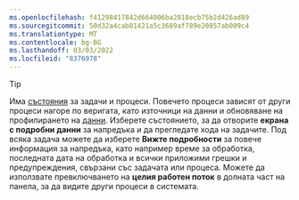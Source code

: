 ```yaml
---
ms.openlocfilehash: f41298417842d664006ba2018ecb75b2d426ad89
ms.sourcegitcommit: 50d32a4cab01421a5c3689af789e20857ab009c4
ms.translationtype: MT
ms.contentlocale: bg-BG
ms.lasthandoff: 03/03/2022
ms.locfileid: "8376978"
---
```

> [!TIP] 
> Има [състояния](../audience-insights/system.md#status-definitions) за задачи и процеси. Повечето процеси зависят от други процеси нагоре по веригата, като източници на данни и обновяване на профилирането на [данни](../audience-insights/system.md#refresh-processes). Изберете състоянието, за да отворите **екрана с подробни данни** за напредъка и да прегледате хода на задачите. Под всяка задача можете да изберете **Вижте подробности** за повече информация за напредъка, като например време за обработка, последната дата на обработка и всички приложими грешки и предупреждения, свързани със задачата или процеса. Можете да използвате превключването на **целия работен поток** в долната част на панела, за да видите други процеси в системата.